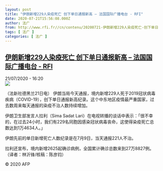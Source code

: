 ```yaml
---
layout: post
title: "伊朗新增229人染疫死亡 创下单日通报新高 – 法国国际广播电台 - RFI"
date: 2020-07-21T15:56:08.000Z
author: 法广
from: http://www.rfi.fr//cn/contenu/20200721-伊朗新增229人染疫死亡-创下单日通报新高
tags: [ 法广 ]
categories: [ 法广 ]
---
```

<!--1595346968000-->
[伊朗新增229人染疫死亡 创下单日通报新高 – 法国国际广播电台 - RFI](http://www.rfi.fr//cn/contenu/20200721-%E4%BC%8A%E6%9C%97%E6%96%B0%E5%A2%9E229%E4%BA%BA%E6%9F%93%E7%96%AB%E6%AD%BB%E4%BA%A1-%E5%88%9B%E4%B8%8B%E5%8D%95%E6%97%A5%E9%80%9A%E6%8A%A5%E6%96%B0%E9%AB%98)
------

<div>
<div>21/07/2020 - 16:20</div><img src="https://s.rfi.fr/media/display/04b9fff2-cb65-11ea-8411-005056bff430/w:310/p:16x9/int0016b.200721222005.jpg"><div class="t-content__body u-clearfix"><div class="m-interstitial"></div><p>（法新社德黑兰21日电）    伊朗当局今天通报，境内新增229人死于2019冠状病毒疾病（COVID-19），创下单日通报新高纪录。这个中东地区疫情最严重国家，过去数周来每天通报的染疫不治人数持续增加。</p><p>    伊朗卫生部发言人拉利（Sima Sadat Lari）在电视转播的谈话中表示：「很不幸的，在过去24小时，我们有229名同胞因感染冠状病毒丧命，这使得染疫死亡总数达到1万4634人。」</p><p>    伊朗先前的单日新增死亡人数纪录是在7月9日，当天通报221人不治。</p><p>    拉利还宣布，境内新增2625起确诊病例，全国累计确诊总数来到27万8827例。（译者：林沂锋/核稿：陈彦钧）</p><p class="t-copyright">© 2020 AFP</p>        </div>
</div>
